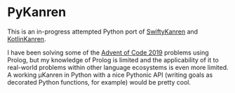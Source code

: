 # PyKanren

This is an in-progress attempted Python port of [SwiftyKanren](https://github.com/neilgall/SwiftyKanren) and [KotlinKanren](https://github.com/neilgall/KotlinKanren).

I have been solving some of the [Advent of Code 2019](https://adventofcode.com/2019) problems using Prolog, but my knowledge of Prolog is limited and the applicability of it to real-world problems within other language ecosystems is even more limited. A working µKanren in Python with a nice Pythonic API (writing goals as decorated Python functions, for example) would be pretty cool.
